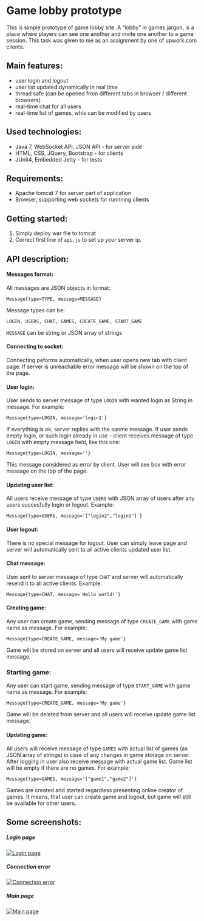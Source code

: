 # Game lobby prototype
This is simple prototype of game lobby site. A “lobby” in games jargon, is a place where players can see one another and invite one another to a game session. This task was given to me as an assignment by one of upwork.com clients.

## Main features:
 - user login and logout
 - user list updated dynamically in real time
 - thread safe (can be opened from different tabs in browser / different browsers)
 - real-time chat for all users
 - real-time list of games, whis can be modified by users

## Used technologies:
 - Java 7, WebSocket API, JSON API - for server side
 - HTML, CSS, JQuery, Bootstrap - for clients
 - JUnit4, Embedded Jetty - for tests

## Requirements:
- Apache tomcat 7 for server part of application
- Browser, supporting web sockets for runnning clients

## Getting started:
 1. Simply deploy war file to tomcat
 2. Correct first line of ```api.js``` to set up your server ip.

## API description:
#### Messages format:
All messages are JSON objects in format:
```
Message{type=TYPE, message=MESSAGE}
```

Message types can be:
```
LOGIN, USERS, CHAT, GAMES, CREATE_GAME, START_GAME
```

```MESSAGE``` can be string or JSON array of strings

#### Connecting to socket:
Connecting peforms automatically, when user opens new tab with client page. If server is unreachable error message will be shown on the top of the page.

#### User login:
User sends to server message of type ```LOGIN``` with wanted login as String in message. For example:
```
Message{type=LOGIN, message='login1'}
```
If everything is ok, server replies with the sanme message.
If user sends empty login, or such login already in use - client receives message of type ```LOGIN``` with empty message field, like this one:
```
Message{type=LOGIN, message=''}
```
This message considered as error by client. User will see box with error message on the top of the page.

#### Updating user list:
All users receive message of type ```USERS``` with JSON array of users after any users succesfully login or logout.
Example:
```
Message{type=USERS, message='["login2","login1"]'}
```
#### User logout:
There is no special message for logout. User can simply leave page and server will automatically sent to all active clients updated user list.

#### Chat message:
User sent to server message of type ```CHAT``` and server will automatically resend it to all active clients. Example:
```
Message{type=CHAT, message='Hello world!'}
```
#### Creating game:
Any user can create game, sending message of type ```CREATE_GAME``` with game name as message. For example:
```
Message{type=CREATE_GAME, message='My game'}
```
Game will be stored on server and all users will receive update game list message.

### Starting game:
Any user can start game, sending message of type ```START_GAME``` with game name as message. For example:
```
Message{type=CREATE_GAME, message='My game'}
```
Game will be deleted from server and all users will receive update game list message.

#### Updating game:
All users will receive message of type ```GAMES``` with actual list of games (as JSON array of strings) in case of any changes in game storage on server.
After logging in user also receive message with actual game list.
Game list will be empty if there are no games.
For example:
```
Message{type=GAMES, message='["game1","game2"]'}
```
Games are created and started regardless presenting online creator of games. It means, that user can create game and logout, but game will still be available for other users.

## Some screenshots:
##### Login page
[![Login page](https://docs.google.com/uc?id=0B9dr_t3FnLQ4cTBKVElPektoNTA)](https://docs.google.com/uc?id=0B9dr_t3FnLQ4cTBKVElPektoNTA)
##### Connection error
[![Connection error](https://docs.google.com/uc?id=0B9dr_t3FnLQ4UmdiTjBLOVN2OGs)](https://docs.google.com/uc?id=0B9dr_t3FnLQ4UmdiTjBLOVN2OGs)
##### Main page
[![Main page](https://docs.google.com/uc?id=0B9dr_t3FnLQ4ckdCb0M4U0E4Qmc)](https://docs.google.com/uc?id=0B9dr_t3FnLQ4ckdCb0M4U0E4Qmc)
